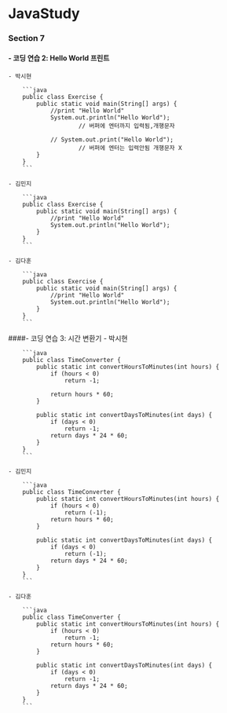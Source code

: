 # JavaStudy
### Section 7
#### - 코딩 연습 2: Hello World 프린트
    - 박시현
        
        ```java
        public class Exercise {
            public static void main(String[] args) {
                //print "Hello World"
                System.out.println("Hello World");
        				// 버퍼에 엔터까지 입력됨,개행문자
        
                // System.out.print("Hello World");
        				// 버퍼에 엔터는 입력안됨 개행문자 X
            }
        }
        ```
        
    - 김민지
        
        ```java
        public class Exercise {
            public static void main(String[] args) {
                //print "Hello World"
                System.out.println("Hello World");
            }
        }
        ```
        
    - 김다훈
        
        ```java
        public class Exercise {
            public static void main(String[] args) {
                //print "Hello World"
                System.out.println("Hello World");
            }
        }
        ```
####- 코딩 연습 3: 시간 변환기
    - 박시현
        
        ```java
        public class TimeConverter {
            public static int convertHoursToMinutes(int hours) {
                if (hours < 0)
                    return -1;
                    
                return hours * 60;
            }
            
            public static int convertDaysToMinutes(int days) {
                if (days < 0)
                    return -1;
                return days * 24 * 60;
            }
        }
        ```
        
    - 김민지
        
        ```java
        public class TimeConverter {
            public static int convertHoursToMinutes(int hours) {
                if (hours < 0)
                    return (-1);
                return hours * 60;
            }
            
            public static int convertDaysToMinutes(int days) {
                if (days < 0)
                    return (-1);
                return days * 24 * 60;
            }
        }
        ```
        
    - 김다훈
        
        ```java
        public class TimeConverter {
            public static int convertHoursToMinutes(int hours) {
                if (hours < 0)
                    return -1;
                return hours * 60;
            }
            
            public static int convertDaysToMinutes(int days) {
                if (days < 0)
                    return -1;
                return days * 24 * 60;
            }
        }
        ```




